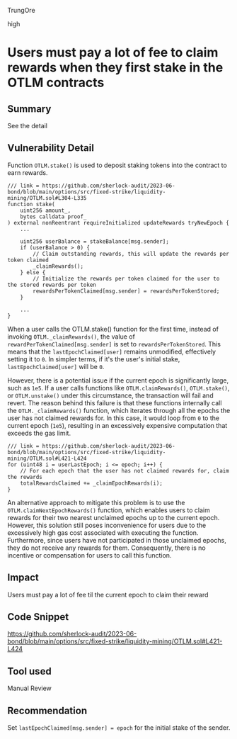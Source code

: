 TrungOre

high

# Users must pay a lot of fee to claim rewards when they first stake in the OTLM contracts


## Summary
See the detail 

## Vulnerability Detail
Function `OTLM.stake()` is used to deposit staking tokens into the contract to earn rewards. 
```solidity=
/// link = https://github.com/sherlock-audit/2023-06-bond/blob/main/options/src/fixed-strike/liquidity-mining/OTLM.sol#L304-L335
function stake(
    uint256 amount_,
    bytes calldata proof_
) external nonReentrant requireInitialized updateRewards tryNewEpoch {
    ... 
    
    uint256 userBalance = stakeBalance[msg.sender];
    if (userBalance > 0) {
        // Claim outstanding rewards, this will update the rewards per token claimed
        _claimRewards();
    } else {
        // Initialize the rewards per token claimed for the user to the stored rewards per token
        rewardsPerTokenClaimed[msg.sender] = rewardsPerTokenStored;
    }
    
    ...
}
```
When a user calls the OTLM.stake() function for the first time, instead of invoking `OTLM._claimRewards()`, the value of `rewardPerTokenClaimed[msg.sender]` is set to `rewardsPerTokenStored`. This means that the `lastEpochClaimed[user]` remains unmodified, effectively setting it to `0`. In simpler terms, if it's the user's initial stake, `lastEpochClaimed[user]` will be `0`.

However, there is a potential issue if the current epoch is significantly large, such as `1e5`. If a user calls functions like `OTLM.claimRewards()`, `OTLM.stake()`, or `OTLM.unstake()` under this circumstance, the transaction will fail and revert. The reason behind this failure is that these functions internally call the `OTLM._claimRewards()` function, which iterates through all the epochs the user has not claimed rewards for. In this case, it would loop from `0` to the current epoch (`1e5`), resulting in an excessively expensive computation that exceeds the gas limit.
```solidity=
/// link = https://github.com/sherlock-audit/2023-06-bond/blob/main/options/src/fixed-strike/liquidity-mining/OTLM.sol#L421-L424
for (uint48 i = userLastEpoch; i <= epoch; i++) {
    // For each epoch that the user has not claimed rewards for, claim the rewards
    totalRewardsClaimed += _claimEpochRewards(i);
}
```
An alternative approach to mitigate this problem is to use the `OTLM.claimNextEpochRewards()` function, which enables users to claim rewards for their two nearest unclaimed epochs up to the current epoch. However, this solution still poses inconvenience for users due to the excessively high gas cost associated with executing the function. Furthermore, since users have not participated in those unclaimed epochs, they do not receive any rewards for them. Consequently, there is no incentive or compensation for users to call this function.

## Impact
Users must pay a lot of fee til the current epoch to claim their reward

## Code Snippet
https://github.com/sherlock-audit/2023-06-bond/blob/main/options/src/fixed-strike/liquidity-mining/OTLM.sol#L421-L424

## Tool used
Manual Review

## Recommendation
Set `lastEpochClaimed[msg.sender] = epoch` for the initial stake of the sender. 